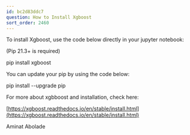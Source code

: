 ```yaml
---
id: bc2d83ddc7
question: How to Install Xgboost
sort_order: 2460
---
```


To install Xgboost, use the code below directly in your jupyter notebook:

(Pip 21.3+ is required)

pip install xgboost

You can update your pip by using the code below:

pip install --upgrade pip

For more about xgbboost and installation, check here:

[https://xgboost.readthedocs.io/en/stable/install.html](https://xgboost.readthedocs.io/en/stable/install.html)

Aminat Abolade

